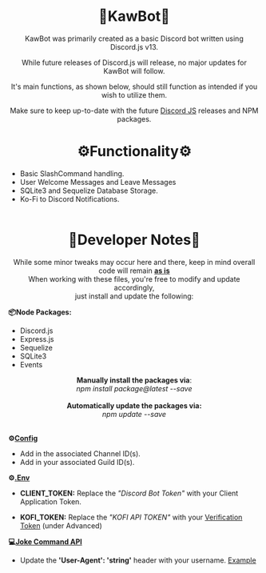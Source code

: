 <div align="center">
  <center><h1>🤖KawBot🤖</h1></center>
</div>
<div align="center"><center>
<p>KawBot was primarily created as a basic Discord bot written using Discord.js v13. <br>

While future releases of Discord.js will release, no major updates for KawBot will follow.

It's main functions, as shown below, should still function as intended if you wish to utilize them.

Make sure to keep up-to-date with the future [Discord JS](https://discord.js.org/) releases and NPM packages.
</p></center></div>

<div align="center">
  <center><h1>⚙Functionality⚙</h1></center>
</div>

- Basic SlashCommand handling.<br> 
- User Welcome Messages and Leave Messages<br>
- SQLite3 and Sequelize Database Storage.<br> 
- Ko-Fi to Discord Notifications.<br><br>


<div align="center">
  <center><h1>📝Developer Notes📝</h1></center>
</div>

<div align="center"><center><p> 
While some minor tweaks may occur here and there, keep in mind overall code will remain <b><u>as is</u></b><br>
When working with these files, you're free to modify and update accordingly,<br>
just install and update the following:</p></center></div>

<b>📦Node Packages:</b>
- Discord.js 
- Express.js
- Sequelize
- SQLite3
- Events
<div align="center"><center><p> 

<b>Manually install the packages via</b>: <br><i>npm install package@latest --save</i> 
<br><br><b>Automatically update the packages via:</b> <br><i>npm update --save </i> <br><br>
</p></center></div>

<b>⚙[Config](https://github.com/Krowatic/KawBot/blob/main/config.json) </b>

- Add in the associated Channel ID(s).
- Add in your associated Guild ID(s).

<b>⚙[.Env](https://github.com/Krowatic/KawBot/blob/main/.env)</b>

- <b>CLIENT_TOKEN:</b> Replace the <i>"Discord Bot Token"</i> with your Client Application Token.

- <b>KOFI_TOKEN:</b> Replace the <i>"KOFI API TOKEN"</i> with your [Verification Token](https://ko-fi.com/manage/webhooks?src=sidemenu) (under Advanced)

<b>💻[Joke Command API](https://github.com/Krowatic/KawBot/blob/main/SlashCommands/joke.js)</b>

- Update the <b>'User-Agent': 'string'</b> header with your username. [Example](https://icanhazdadjoke.com/api#custom-user-agent)
